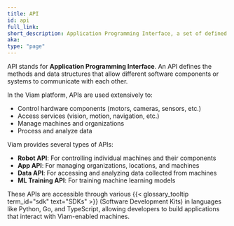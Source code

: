 ```yaml
---
title: API
id: api
full_link:
short_description: Application Programming Interface, a set of defined rules that enable different applications to communicate with each other.
aka:
type: "page"
---
```


API stands for **Application Programming Interface**. An API defines the methods and data structures that allow different software components or systems to communicate with each other.

In the Viam platform, APIs are used extensively to:

- Control hardware components (motors, cameras, sensors, etc.)
- Access services (vision, motion, navigation, etc.)
- Manage machines and organizations
- Process and analyze data

Viam provides several types of APIs:

- **Robot API**: For controlling individual machines and their components
- **App API**: For managing organizations, locations, and machines
- **Data API**: For accessing and analyzing data collected from machines
- **ML Training API**: For training machine learning models

These APIs are accessible through various {{< glossary_tooltip term_id="sdk" text="SDKs" >}} (Software Development Kits) in languages like Python, Go, and TypeScript, allowing developers to build applications that interact with Viam-enabled machines.